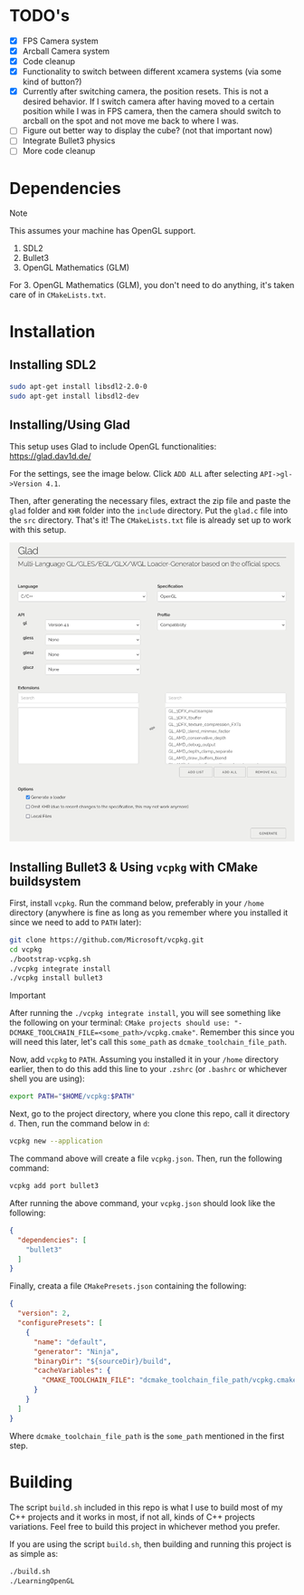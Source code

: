 
# TODO's
- [x] FPS Camera system
- [x] Arcball Camera system
- [x] Code cleanup
- [x] Functionality to switch between different xcamera systems (via some kind of button?)
- [x] Currently after switching camera, the position resets. This is not a desired behavior. If I switch camera after having moved to a certain position while I was in FPS camera, then the camera should switch to arcball on the spot and not move me back to where I was.
- [ ] Figure out better way to display the cube? (not that important now)
- [ ] Integrate Bullet3 physics
- [ ] More code cleanup

# Dependencies
> [!NOTE]
> This assumes your machine has OpenGL support.

1. SDL2
2. Bullet3
3. OpenGL Mathematics (GLM)

For 3. OpenGL Mathematics (GLM), you don't need to do anything, it's taken care of in `CMakeLists.txt`.

# Installation

## Installing SDL2
```bash
sudo apt-get install libsdl2-2.0-0
sudo apt-get install libsdl2-dev
```

## Installing/Using Glad
This setup uses Glad to include OpenGL functionalities: https://glad.dav1d.de/

For the settings, see the image below. Click `ADD ALL` after selecting `API->gl->Version 4.1`.

Then, after generating the necessary files, extract the zip file and paste the `glad` folder and `KHR` folder into the `include` directory. Put the `glad.c` file into the `src` directory. That's it! The `CMakeLists.txt` file is already set up to work with this setup.

![Project Logo](glad_settings.png)

## Installing Bullet3 & Using `vcpkg` with CMake buildsystem
First, install `vcpkg`. Run the command below, preferably in your `/home` directory (anywhere is fine as long as you remember where you installed it since we need to add to `PATH` later):
```bash
git clone https://github.com/Microsoft/vcpkg.git
cd vcpkg
./bootstrap-vcpkg.sh
./vcpkg integrate install
./vcpkg install bullet3
```

> [!IMPORTANT]
> After running the `./vcpkg integrate install`, you will see something like the following on your terminal:
> `CMake projects should use: "-DCMAKE_TOOLCHAIN_FILE=<some_path>/vcpkg.cmake"`.
> Remember this since you will need this later, let's call this `some_path` as `dcmake_toolchain_file_path`.

Now, add `vcpkg` to `PATH`. Assuming you installed it in your `/home` directory earlier, then to do this add this line to your `.zshrc` (or `.bashrc` or whichever shell you are using):
```bash
export PATH="$HOME/vcpkg:$PATH"
```

Next, go to the project directory, where you clone this repo, call it directory `d`. Then, run the command below in `d`:
```bash
vcpkg new --application
```

The command above will create a file `vcpkg.json`. Then, run the following command:
```bash
vcpkg add port bullet3
```

After running the above command, your `vcpkg.json` should look like the following:
```json
{
  "dependencies": [
    "bullet3"
  ]
}
```

Finally, creata a file `CMakePresets.json` containing the following:
```json
{
  "version": 2,
  "configurePresets": [
    {
      "name": "default",
      "generator": "Ninja",
      "binaryDir": "${sourceDir}/build",
      "cacheVariables": {
        "CMAKE_TOOLCHAIN_FILE": "dcmake_toolchain_file_path/vcpkg.cmake"
      }
    }
  ]
}
```

Where `dcmake_toolchain_file_path` is the `some_path` mentioned in the first step.

# Building
The script `build.sh` included in this repo is what I use to build most of my C++ projects and it works in most, if not all, kinds of C++ projects variations. Feel free to build this project in whichever method you prefer.

If you are using the script `build.sh`, then building and running this project is as simple as:
```bash
./build.sh
./LearningOpenGL
```
